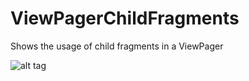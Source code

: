 ViewPagerChildFragments
=======================

Shows the usage of child fragments in a ViewPager

![alt tag](https://i.imgur.com/Aa0aOv7.png)
